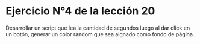 # Ejercicio N°4 de la lección 20

Desarrollar un script que lea la cantidad de segundos luego al dar click en un botón, generar un color random que sea aignado como fondo de página.
